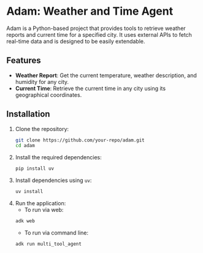 # Adam: Weather and Time Agent

Adam is a Python-based project that provides tools to retrieve weather reports and current time for a specified city. It uses external APIs to fetch real-time data and is designed to be easily extendable.

## Features

- **Weather Report**: Get the current temperature, weather description, and humidity for any city.
- **Current Time**: Retrieve the current time in any city using its geographical coordinates.

## Installation

1. Clone the repository:
   ```bash
   git clone https://github.com/your-repo/adam.git
   cd adam

2. Install the required dependencies:
    ```bash
    pip install uv
    ```
3. Install dependencies using `uv`:
    ```bash
    uv install
    ```
4. Run the application:
    - To run via web:
    ```bash
    adk web
    ```
    - To run via command line:
    ```bash
    adk run multi_tool_agent
    ```